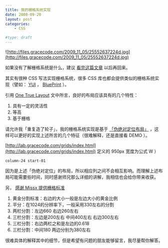 ```yaml
---
title: 我的栅格系统实现
date: 2008-09-20
layout: post
categories:
    - CSS

#type: draft
---
```


![http://files.gracecode.com/2009_11_05/25552637224d.jpg](http://files.gracecode.com/2009_11_05/25552637224d.jpg)

如果没有了解栅格系统是什么，建议 [看完这篇文章](http://ued.taobao.com/blog/2008/09/17/grid_systems/) 以后再回来。

其实有很种 CSS 写法实现栅格系统，很多 CSS 库也都会提供类似的栅格系统实现（譬如： [YUI](http://developer.yahoo.com/yui/grids/) ， [BluePrint](http://blueprintcss.googlecode.com) ）。

引用  [One True Layout](http://positioniseverything.net/articles/onetruelayout/)  文中所言，良好的布局应该具有的几个特性：

1. 具有一定的灵活性
2. 等高
3. 基于栅格

请允许我「重复造了轮子」，我的栅格系统实现是基于 [「伪绝对定位布局」](http://yy.mylovings.net/2008/07/03/17) ，这样可以更好的实现上述所言的几个特征（很难解释，还是直接看 DEMO ）。

 [http://lab.gracecode.com/grids/index.html](http://lab.gracecode.com/grids/index.html)  定义的 950px 宽度为公式 W ）

    column-24 start-01

因为是上述「伪绝对定位」的布局，所以相应列之间不会相互影响。而理解上述布局可能需要些时间，同时感谢师兄那么详细的讲解，我相信也会给你带来收获。

另，  [感谢 Missx 提供栅格标准](http://bbs.blueidea.com/viewthread.php?tid=2886806&page=1&authorid=381685) 

1. 黄金分割标准：右边的大小一般是左边大小的黄金比例
2. 平分：在1024的分辨率下，一般采用330左右的分割
3. 两栏分割：左边660 右边260左右
4. 三栏分割：左边是200左右 中间400左右 右边300左右
5. 三栏分割：右边两栏之和是左边的0.618
6. 三栏分割：中间180 两边分别为380左右

很难具体的解释其中的细节，但是希望有问题的朋友能够留言，我尽量帮你解答。
